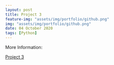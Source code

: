 ```yaml
---
layout: post
title: Project 3
feature-img: "assets/img/portfolio/github.png"
img: "assets/img/portfolio/github.png"
date: 04 October 2020
tags: [Python]
---
```


More Information:

[Project 3](https://github.com/knmoses/DSC680-Project3)
